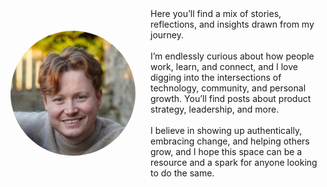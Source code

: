 <div style="display: flex; align-items: center; gap: 24px;">
  <img src="assets/headshot.jpeg" alt="Headshot"
       style="border-radius: 50%; width: 200px; height: 200px; object-fit: cover;" />
  <div>
    Here you’ll find a mix of stories, reflections, and insights drawn from my journey. <br><br>
    I’m endlessly curious about how people work, learn, and connect, and I love digging into the intersections of technology, community, and personal growth. You’ll find posts about product strategy, leadership, and more.<br><br>
    I believe in showing up authentically, embracing change, and helping others grow, and I hope this space can be a resource and a spark for anyone looking to do the same.
  </div>
</div>
